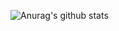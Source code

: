 ![Anurag's github stats](https://github-readme-stats.vercel.app/api?username=itssidhere&count_private=true&show_icons=true$theme=radical)